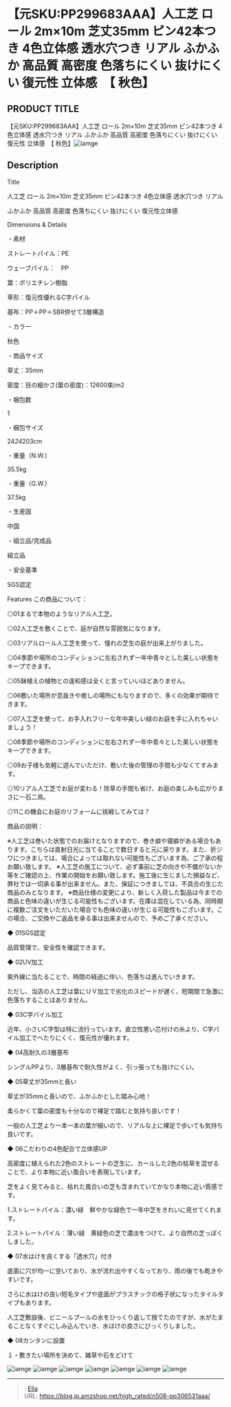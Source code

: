 # 【元SKU:PP299683AAA】人工芝 ロール 2m×10m 芝丈35mm ピン42本つき 4色立体感 透水穴つき リアル ふかふか 高品質 高密度 色落ちにくい 抜けにくい 復元性 立体感　【 秋色】


## PRODUCT TITLE 

【元SKU:PP299683AAA】人工芝 ロール 2m×10m 芝丈35mm ピン42本つき 4色立体感 透水穴つき リアル ふかふか 高品質 高密度 色落ちにくい 抜けにくい 復元性 立体感　【 秋色】![iamge](https://b2bfiles1.gigab2b.cn/image/wkseller/304/人工芝/20200816_3a40a8eae171f7ed6b2cba9957ac23aa.jpg)

## Description

Title

人工芝 ロール 2m×10m 芝丈35mm ピン42本つき 4色立体感 透水穴つき リアル                     


ふかふか 高品質 高密度 色落ちにくい 抜けにくい 復元性立体感

Dimensions &amp; Details



・素材

ストレートパイル：PE

ウェーブパイル：　PP

葉：ポリエチレン樹脂

草形：復元性優れるC字パイル

基布：PP＋PP＋SBR併せて3層構造

・カラー

秋色

・商品サイズ

草丈：35mm

密度：目の細かさ(葉の密度)：12600束/m2

・梱包数

1

・梱包サイズ

24*24*203cm

・重量（N.W.）

35.5kg

・重量（G.W.）

37.5kg

・生産国

中国

・組立品/完成品

組立品

・安全基準

SGS認定



Features
この商品について：

◎01まるで本物のようなリアル人工芝。

◎02人工芝を敷くことで、庭が自然な雰囲気になります。

◎03リアルロール人工芝を使って、憧れの芝生の庭が出来上がりました。

◎04季節や場所のコンディションに左右されず一年中青々とした美しい状態をキープできます。

◎05鉢植えの植物との違和感は全くと言っていいほどありません。

◎06敷いた場所が息抜きや癒しの場所にもなりますので、多くの効果が期待できます。

◎07人工芝を使って、お手入れフリーな年中美しい緑のお庭を手に入れちゃいましょう！

◎08季節や場所のコンディションに左右されず一年中青々とした美しい状態をキープできます。

◎09お子様も気軽に遊んでいただけ、敷いた後の管理の手間も少なくてすみます。

◎10リアル人工芝でお庭が変わる！除草の手間も省け、お庭の楽しみも広がりまさに一石二鳥。

◎11この機会にお庭のリフォームに挑戦してみては？



商品の説明：


※人工芝は巻いた状態でのお届けとなりますので、巻き癖や寝癖がある場合もあります。こちらは直射日光に当てることで数日すると元に戻ります。また、折ジワにつきましては、場合によっては取れない可能性もございます為、ご了承の程お願い致します。
※人工芝の施工について、必ず事前に芝の向きや不備がないか等をご確認の上、作業の開始をお願い致します。施工後に生じました損益など、弊社では一切承る事が出来ません。また、保証につきましては、不具合の生じた商品のみとなります。
※商品仕様の変更により、新しく入荷した製品は今までの商品と色味の違いが生じる可能性もございます。在庫は混在している為、同時期に複数ご注文をいただいた場合でも色味の違いが生じる可能性もございます。この場合、ご交換やご返品を承る事は出来ませんので、予めご了承ください。



◆ 01SGS認定

品質管理で、安全性を確認できます。

◆ 02UV加工

紫外線に当たることで、時間の経過に伴い、色落ちは進んでいきます。

ただし、当店の人工芝は葉にＵＶ加工で劣化のスピードが遅く、短期間で急激に色落ちすることはありません。

◆ 03C字パイル加工

近年、小さいC字型は特に流行っています。直立性悪い芯付けの糸より、C字パイル加工でへたりにくく、復元性が優れます。

◆ 04高耐久の3層基布

シングルPPより、3層基布で耐久性がよく、引っ張っても抜けにくい。

◆ 05草丈が35mmと長い

草丈が35mmと長いので、ふかふかとした踏み心地！

柔らかくて葉の密度も十分なので裸足で踏むと気持ち良いです！

一般の人工芝より一本一本の葉が細いので、リアルな上に裸足で歩いても気持ち良いです。

◆ 06こだわりの4色配合で立体感UP

高密度に植えられた2色のストレートの芝生に、カールした2色の枯草を混ぜることで、より本物に近い風合いを表現しています。

芝をよく見てみると、枯れた風合いの芝も含まれていてかなり本物に近い質感です。

1.ストレートパイル：濃い緑　鮮やかな緑色で一年中芝をきれいに見せてくれます。

2.ストレートパイル：薄い緑　黄緑色の芝で濃淡をつけて、より自然の芝っぽくしました。

◆ 07水はけを良くする「透水穴」付き

底面に穴が均一に空いており、水が流れ出やすくなっており、雨の後でも乾きやすいです。

さらに水はけの良い短毛タイプや底面がプラスチックの格子状になったタイルタイプもあります。

人工芝敷設後、ビニールプールの水をひっくり返して捨てたのですが、水がたまることなくすぐにしみ込んでいき、水はけの良さにびっくりしました。

◆ 08カンタンに設置

１・敷きたい場所を決めて、雑草や石をどけて









![iamge](https://b2bfiles1.gigab2b.cn/image/wkseller/304/人工芝/20200816_acc4835d5cfa7bf8965078944e90021c.JPG)
![iamge](https://b2bfiles1.gigab2b.cn/image/wkseller/304/人工芝/20200816_e5d5d648a178f5b542ea140e891cabab.JPG)
![iamge](https://b2bfiles1.gigab2b.cn/image/wkseller/304/人工芝/20200816_d63bdac4ff3a6e8fdb940f73aa375458.jpg)
![iamge](https://b2bfiles1.gigab2b.cn/image/wkseller/304/人工芝/20200816_55dbe3a98177ed99437084b7dde9790f.jpg)
![iamge](https://b2bfiles1.gigab2b.cn/image/wkseller/304/人工芝/20200816_5090ff038bc63b5ae0f45ff83b16e557.JPG)
![iamge](https://b2bfiles1.gigab2b.cn/image/wkseller/304/人工芝/20200816_d91b4469bc474d55efcfcd7175f279f2.JPG)
![iamge](https://b2bfiles1.gigab2b.cn/image/wkseller/304/人工芝/20200816_1f8a7520cbfd58cbc525163ebdd066a3.jpg)


---

> : [Ella](https://blog.jp.amzshop.net/)  
> URL: https://blog.jp.amzshop.net/high_rated/n508-pp306531aaa/  


